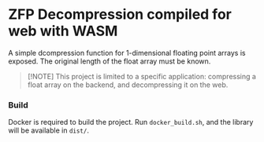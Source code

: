 # ZFP Decompression compiled for web with WASM

A simple dcompression function for 1-dimensional floating point arrays is exposed.
The original length of the float array must be known.

> [!NOTE] This project is limited to a specific application: compressing a float array on the backend, and decompressing it on the web.

### Build

Docker is required to build the project.
Run `docker_build.sh`, and the library will be available in `dist/`.
